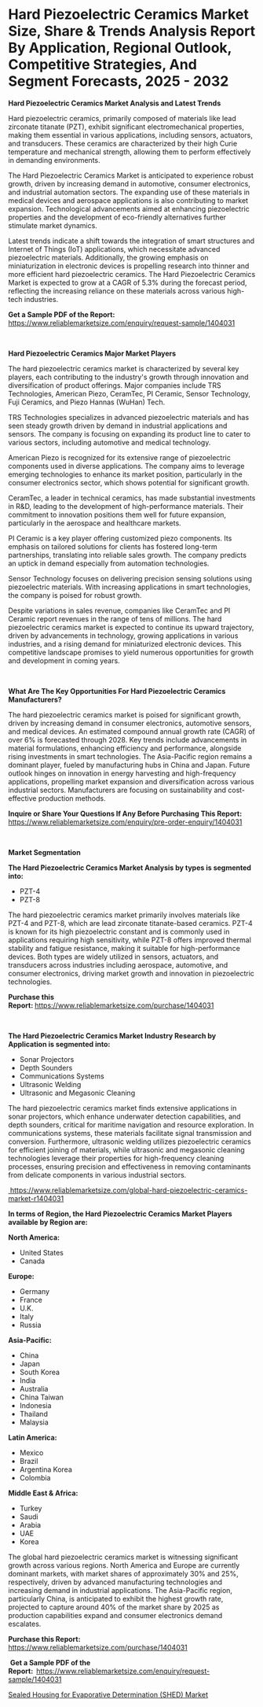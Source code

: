<p><h1>Hard Piezoelectric Ceramics Market Size, Share & Trends Analysis Report By Application, Regional Outlook, Competitive Strategies, And Segment Forecasts, 2025 - 2032</h1></p><p><strong>Hard Piezoelectric Ceramics Market Analysis and Latest Trends</strong></p>
<p><p>Hard piezoelectric ceramics, primarily composed of materials like lead zirconate titanate (PZT), exhibit significant electromechanical properties, making them essential in various applications, including sensors, actuators, and transducers. These ceramics are characterized by their high Curie temperature and mechanical strength, allowing them to perform effectively in demanding environments.</p><p>The Hard Piezoelectric Ceramics Market is anticipated to experience robust growth, driven by increasing demand in automotive, consumer electronics, and industrial automation sectors. The expanding use of these materials in medical devices and aerospace applications is also contributing to market expansion. Technological advancements aimed at enhancing piezoelectric properties and the development of eco-friendly alternatives further stimulate market dynamics.</p><p>Latest trends indicate a shift towards the integration of smart structures and Internet of Things (IoT) applications, which necessitate advanced piezoelectric materials. Additionally, the growing emphasis on miniaturization in electronic devices is propelling research into thinner and more efficient hard piezoelectric ceramics. The Hard Piezoelectric Ceramics Market is expected to grow at a CAGR of 5.3% during the forecast period, reflecting the increasing reliance on these materials across various high-tech industries.</p></p>
<p><strong>Get a Sample PDF of the Report:&nbsp;</strong> <a href="https://www.reliablemarketsize.com/enquiry/request-sample/1404031?utm_campaign=1898&utm_medium=2&utm_source=Github&utm_content=ia&utm_term=13012025&utm_id=hard-piezoelectric-ceramics">https://www.reliablemarketsize.com/enquiry/request-sample/1404031</a></p>
<p>&nbsp;</p>
<p><strong>Hard Piezoelectric Ceramics Major Market Players</strong></p>
<p><p>The hard piezoelectric ceramics market is characterized by several key players, each contributing to the industry's growth through innovation and diversification of product offerings. Major companies include TRS Technologies, American Piezo, CeramTec, PI Ceramic, Sensor Technology, Fuji Ceramics, and Piezo Hannas (WuHan) Tech.</p><p>TRS Technologies specializes in advanced piezoelectric materials and has seen steady growth driven by demand in industrial applications and sensors. The company is focusing on expanding its product line to cater to various sectors, including automotive and medical technology.</p><p>American Piezo is recognized for its extensive range of piezoelectric components used in diverse applications. The company aims to leverage emerging technologies to enhance its market position, particularly in the consumer electronics sector, which shows potential for significant growth.</p><p>CeramTec, a leader in technical ceramics, has made substantial investments in R&D, leading to the development of high-performance materials. Their commitment to innovation positions them well for future expansion, particularly in the aerospace and healthcare markets.</p><p>PI Ceramic is a key player offering customized piezo components. Its emphasis on tailored solutions for clients has fostered long-term partnerships, translating into reliable sales growth. The company predicts an uptick in demand especially from automation technologies.</p><p>Sensor Technology focuses on delivering precision sensing solutions using piezoelectric materials. With increasing applications in smart technologies, the company is poised for robust growth.</p><p>Despite variations in sales revenue, companies like CeramTec and PI Ceramic report revenues in the range of tens of millions. The hard piezoelectric ceramics market is expected to continue its upward trajectory, driven by advancements in technology, growing applications in various industries, and a rising demand for miniaturized electronic devices. This competitive landscape promises to yield numerous opportunities for growth and development in coming years.</p></p>
<p>&nbsp;</p>
<p><strong>What Are The Key Opportunities For Hard Piezoelectric Ceramics Manufacturers?</strong></p>
<p><p>The hard piezoelectric ceramics market is poised for significant growth, driven by increasing demand in consumer electronics, automotive sensors, and medical devices. An estimated compound annual growth rate (CAGR) of over 6% is forecasted through 2028. Key trends include advancements in material formulations, enhancing efficiency and performance, alongside rising investments in smart technologies. The Asia-Pacific region remains a dominant player, fueled by manufacturing hubs in China and Japan. Future outlook hinges on innovation in energy harvesting and high-frequency applications, propelling market expansion and diversification across various industrial sectors. Manufacturers are focusing on sustainability and cost-effective production methods.</p></p>
<p><strong>Inquire or Share Your Questions If Any Before Purchasing This Report:</strong> <a href="https://www.reliablemarketsize.com/enquiry/pre-order-enquiry/1404031?utm_campaign=1898&utm_medium=2&utm_source=Github&utm_content=ia&utm_term=13012025&utm_id=hard-piezoelectric-ceramics">https://www.reliablemarketsize.com/enquiry/pre-order-enquiry/1404031</a></p>
<p>&nbsp;</p>
<p><strong>Market Segmentation</strong></p>
<p><strong>The Hard Piezoelectric Ceramics Market Analysis by types is segmented into:</strong></p>
<p><ul><li>PZT-4</li><li>PZT-8</li></ul></p>
<p><p>The hard piezoelectric ceramics market primarily involves materials like PZT-4 and PZT-8, which are lead zirconate titanate-based ceramics. PZT-4 is known for its high piezoelectric constant and is commonly used in applications requiring high sensitivity, while PZT-8 offers improved thermal stability and fatigue resistance, making it suitable for high-performance devices. Both types are widely utilized in sensors, actuators, and transducers across industries including aerospace, automotive, and consumer electronics, driving market growth and innovation in piezoelectric technologies.</p></p>
<p><strong>Purchase this Report:&nbsp;</strong><a href="https://www.reliablemarketsize.com/purchase/1404031?utm_campaign=1898&utm_medium=2&utm_source=Github&utm_content=ia&utm_term=13012025&utm_id=hard-piezoelectric-ceramics">https://www.reliablemarketsize.com/purchase/1404031</a></p>
<p>&nbsp;</p>
<p><strong>The Hard Piezoelectric Ceramics Market Industry Research by Application is segmented into:</strong></p>
<p><ul><li>Sonar Projectors</li><li>Depth Sounders</li><li>Communications Systems</li><li>Ultrasonic Welding</li><li>Ultrasonic and Megasonic Cleaning</li></ul></p>
<p><p>The hard piezoelectric ceramics market finds extensive applications in sonar projectors, which enhance underwater detection capabilities, and depth sounders, critical for maritime navigation and resource exploration. In communications systems, these materials facilitate signal transmission and conversion. Furthermore, ultrasonic welding utilizes piezoelectric ceramics for efficient joining of materials, while ultrasonic and megasonic cleaning technologies leverage their properties for high-frequency cleaning processes, ensuring precision and effectiveness in removing contaminants from delicate components in various industrial sectors.</p></p>
<p><a href="https://www.reliablemarketsize.com/global-hard-piezoelectric-ceramics-market-r1404031?utm_campaign=1898&utm_medium=2&utm_source=Github&utm_content=ia&utm_term=13012025&utm_id=hard-piezoelectric-ceramics">&nbsp;https://www.reliablemarketsize.com/global-hard-piezoelectric-ceramics-market-r1404031</a></p>
<p><strong>In terms of Region, the Hard Piezoelectric Ceramics Market Players available by Region are:</strong></p>
<p>
    <p> <strong> North America: </strong>
        <ul>
            <li>United States</li>
            <li>Canada</li>
        </ul>
        </p> 
    <p> <strong> Europe: </strong>
        <ul>
            <li>Germany</li>
            <li>France</li>
            <li>U.K.</li>
            <li>Italy</li>
            <li>Russia</li>
        </ul>
        </p> 
    <p> <strong> Asia-Pacific: </strong>
        <ul>
            <li>China</li>
            <li>Japan</li>
            <li>South Korea</li>
            <li>India</li>
            <li>Australia</li>
            <li>China Taiwan</li>
            <li>Indonesia</li>
            <li>Thailand</li>
            <li>Malaysia</li>
        </ul>
        </p> 
    <p> <strong> Latin America: </strong>
        <ul>
            <li>Mexico</li>
            <li>Brazil</li>
            <li>Argentina Korea</li>
            <li>Colombia</li>
        </ul>
        </p> 
    <p> <strong> Middle East & Africa: </strong>
        <ul>
            <li>Turkey</li>
            <li>Saudi</li>
            <li>Arabia</li>
            <li>UAE</li>
            <li>Korea</li>
        </ul>
    </p>
    </p>
<p><p>The global hard piezoelectric ceramics market is witnessing significant growth across various regions. North America and Europe are currently dominant markets, with market shares of approximately 30% and 25%, respectively, driven by advanced manufacturing technologies and increasing demand in industrial applications. The Asia-Pacific region, particularly China, is anticipated to exhibit the highest growth rate, projected to capture around 40% of the market share by 2025 as production capabilities expand and consumer electronics demand escalates.</p></p>
<p><strong>Purchase this Report: </strong><a href="https://www.reliablemarketsize.com/purchase/1404031?utm_campaign=1898&utm_medium=2&utm_source=Github&utm_content=ia&utm_term=13012025&utm_id=hard-piezoelectric-ceramics">https://www.reliablemarketsize.com/purchase/1404031</a></p>
<p>&nbsp;<strong>Get a Sample PDF of the Report:&nbsp;&nbsp;</strong><a href="https://www.reliablemarketsize.com/enquiry/request-sample/1404031?utm_campaign=1898&utm_medium=2&utm_source=Github&utm_content=ia&utm_term=13012025&utm_id=hard-piezoelectric-ceramics">https://www.reliablemarketsize.com/enquiry/request-sample/1404031</a></p>
<p><strong></strong></p>
<p><p><a href="https://github.com/Chiragrp22/Market-Research-Report-List-7/blob/main/sealed-housing-for-evaporative-determination-shed-market.md?utm_campaign=1898&utm_medium=2&utm_source=Github&utm_content=ia&utm_term=13012025&utm_id=hard-piezoelectric-ceramics">Sealed Housing for Evaporative Determination (SHED) Market</a></p></p>